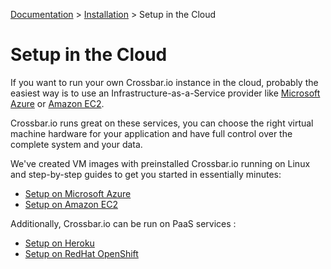 [Documentation](.) > [Installation](Installation) > Setup in the Cloud

# Setup in the Cloud

If you want to run your own Crossbar.io instance in the cloud, probably the easiest way is to use an Infrastructure-as-a-Service provider like [Microsoft Azure](http://azure.microsoft.com/) or [Amazon EC2](http://aws.amazon.com/ec2/).

Crossbar.io runs great on these services, you can choose the right virtual machine hardware for your application and have full control over the complete system and your data.

We've created VM images with preinstalled Crossbar.io running on Linux and step-by-step guides to get you started in essentially minutes:

* [Setup on Microsoft Azure](Setup-on-Microsoft-Azure)
* [Setup on Amazon EC2](Setup-on-Amazon-EC2)

Additionally, Crossbar.io can be run on PaaS services :

* [Setup on Heroku](Setup-on-Heroku)
* [Setup on RedHat OpenShift](Setup-on-OpenShift)
